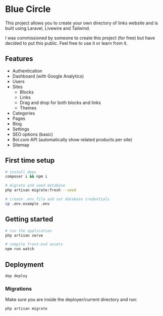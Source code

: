 # Blue Circle

This project allows you to create your own directory of links website and is built using Laravel, Livewire and Tailwind.

I was commissioned by someone to create this project (for free) but have decided to put this public. Feel free to use it or learn from it.

## Features

* Authentication
* Dashboard (with Google Analytics)
* Users
* Sites
  * Blocks
  * Links
  * Drag and drop for both blocks and links
  * Themes
* Categories
* Pages
* Blog
* Settings
* SEO options (basic)
* Bol.com API (automatically show related products per site)
* Sitemap

## First time setup

```sh
# install deps
composer i && npm i

# migrate and seed database
php artisan migrate:fresh --seed

# create .env file and set database credentials
cp .env.example .env
```

## Getting started

```sh
# run the application
php artisan serve

# compile front-end assets
npm run watch
```

## Deployment

```sh
dep deploy
```

### Migrations

Make sure you are inside the deployer/current directory and run:

```sh
php artisan migrate
```
